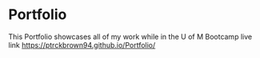 # Portfolio
This Portfolio showcases all of my work while in the U of M Bootcamp
live link https://ptrckbrown94.github.io/Portfolio/

